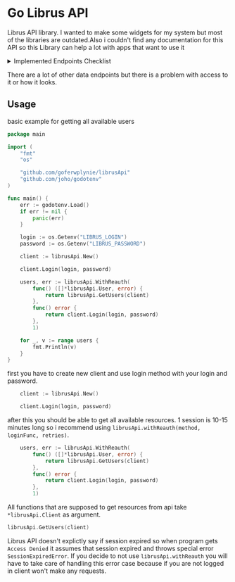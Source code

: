 # Go Librus API

Librus API library. I wanted to make some widgets for my system but most of the libraries are outdated.Also i couldn't find any documentation for this API so this Library can help a lot with apps that want to use it

<details>
<summary>Implemented Endpoints Checklist</summary>

- [x] `Users` (teachers)
- [x] `Grades`  
- [x] `Me`  
- - [ ] `GradeAverage`
- [ ] `PointGrades`  
- [ ] `Subjects`  
- [ ] `Lessons`  
- [ ] `Realizations` (maybe) 
- [ ] `Timetables` (badly designed so maybe in future) 
- [ ] `TimetableEntries` 
- [ ] `Classes`  
- [ ] `Classrooms`  
- [ ] `ClassFreeDays`  
- [ ] `SchoolFreeDays`  
- [ ] `Attendances`  
- [ ] `Justifications`  
- [ ] `HomeWorks`  
- [ ] `HomeWorkAssignments`  
- [ ] `SchoolTrips`  
- [ ] `Messages`  
- [ ] `ParentTeacherConferences`  
- [ ] `ExamResult`  
- [ ] `Substitutions`  
- [ ] `Calendars`  

</details>

There are a lot of other data endpoints but there is a problem with access to it or how it looks.

## Usage

basic example for getting all available users
```go
package main

import (
	"fmt"
	"os"

	"github.com/goferwplynie/librusApi"
	"github.com/joho/godotenv"
)

func main() {
	err := godotenv.Load()
	if err != nil {
		panic(err)
	}

	login := os.Getenv("LIBRUS_LOGIN")
	password := os.Getenv("LIBRUS_PASSWORD")

	client := librusApi.New()

	client.Login(login, password)

	users, err := librusApi.WithReauth(
		func() ([]*librusApi.User, error) {
			return librusApi.GetUsers(client)
		},
		func() error {
			return client.Login(login, password)
		},
		1)

	for _, v := range users {
		fmt.Println(v)
	}
}
```
first you have to create new client and use login method with your login and password.
```go
	client := librusApi.New()

	client.Login(login, password)
```
after this you should be able to get all available resources. 1 session is 10-15 minutes long so i recommend using `librusApi.withReauth(method, loginFunc, retries)`.
```go
	users, err := librusApi.WithReauth(
		func() ([]*librusApi.User, error) {
			return librusApi.GetUsers(client)
		},
		func() error {
			return client.Login(login, password)
		},
		1)
```
All functions that are supposed to get resources from api take `*librusApi.Client` as argument.
```go
librusApi.GetUsers(client)
```

Librus API doesn't explictly say if session expired so when program gets `Access Denied` it assumes that session expired and throws special error `SessionExpiredError`.
If you decide to not use `librusApi.withReauth` you will have to take care of handling this error case because if you are not logged in client won't make any requests.
